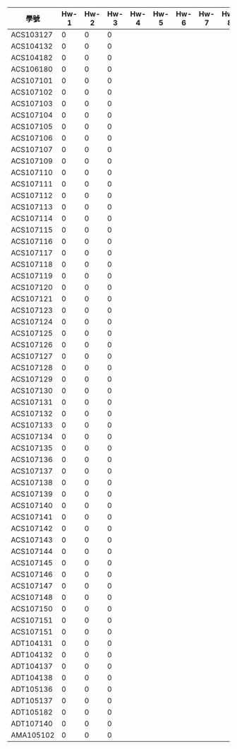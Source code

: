 學號           | Hw-1  | Hw-2 | Hw-3 | Hw-4|Hw-5|Hw-6 | Hw-7  | Hw-8 | Hw-9 | Hw-10   
-------------|-------|------|------|-|-|-|-|-|-|-    
ACS103127     | 0 |  0 |    0   
ACS104132     | 0 |  0 |    0     
ACS104182     | 0 |  0 |    0     
ACS106180     | 0 |  0 |    0     
ACS107101     | 0 |  0 |    0     
ACS107102     | 0 |  0 |    0     
ACS107103     | 0 |  0 |    0     
ACS107104     | 0 |  0 |    0     
ACS107105     | 0 |  0 |    0     
ACS107106     | 0 |  0 |    0     
ACS107107     | 0 |  0 |    0     
ACS107109     | 0 |  0 |    0     
ACS107110     | 0 |  0 |    0     
ACS107111     | 0 |  0 |    0    
ACS107112     | 0 |  0 |    0    
ACS107113     | 0 |  0 |    0    
ACS107114     | 0 |  0 |    0    
ACS107115     | 0 |  0 |    0    
ACS107116     | 0 |  0 |    0    
ACS107117     | 0 |  0 |    0    
ACS107118     | 0 |  0 |    0    
ACS107119     | 0 |  0 |    0     
ACS107120     | 0 |  0 |    0    
ACS107121     | 0 |  0 |    0    
ACS107123     | 0 |  0 |    0    
ACS107124     | 0 |  0 |    0    
ACS107125     | 0 |  0 |    0    
ACS107126     | 0 |  0 |    0    
ACS107127     | 0 |  0 |    0    
ACS107128     | 0 |  0 |    0    
ACS107129     | 0 |  0 |    0    
ACS107130     | 0 |  0 |    0    
ACS107131     | 0 |  0 |    0    
ACS107132     | 0 |  0 |    0    
ACS107133     | 0 |  0 |    0    
ACS107134     | 0 |  0 |    0    
ACS107135     | 0 |  0 |    0    
ACS107136     | 0 |  0 |    0    
ACS107137     | 0 |  0 |    0    
ACS107138     | 0 |  0 |    0    
ACS107139     | 0 |  0 |    0    
ACS107140     | 0 |  0 |    0    
ACS107141     | 0 |  0 |    0  
ACS107142     | 0 |  0 |    0  
ACS107143     | 0 |  0 |    0  
ACS107144     | 0 |  0 |    0  
ACS107145     | 0 |  0 |    0  
ACS107146     | 0 |  0 |    0  
ACS107147     | 0 |  0 |    0  
ACS107148     | 0 |  0 |    0  
ACS107150     | 0 |  0 |    0  
ACS107151     | 0 |  0 |    0  
ACS107151     | 0 |  0 |    0  
ADT104131     | 0 |  0 |    0  
ADT104132	  | 0 |  0 |    0  
ADT104137     | 0 |  0 |    0  
ADT104138     | 0 |  0 |    0  
ADT105136     | 0 |  0 |    0  
ADT105137     | 0 |  0 |    0  
ADT105182     | 0 |  0 |    0  
ADT107140     | 0 |  0 |    0  
AMA105102     | 0 |  0 |    0  
